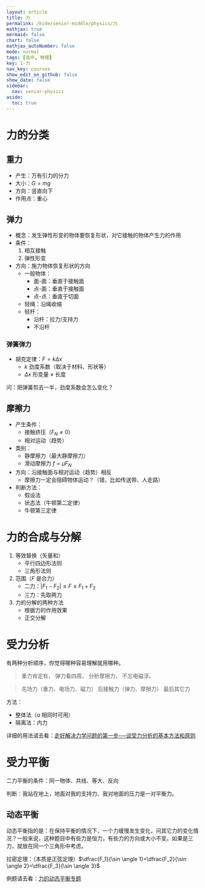 ```yaml
---
layout: article
title: 力
permalink: /hide/senior-middle/physics/力
mathjax: true
mermaid: false
chart: false
mathjax_autoNumber: false
mode: normal
tags: [高中, 物理]
key: 1-力
nav_key: courses
show_edit_on_github: false
show_date: false
sidebar:
  nav: senior-physics
aside:
  toc: true
---
```


<!--more-->
<!-- more -->

# 力的分类

## 重力

* 产生：万有引力的分力
* 大小：$G=mg$
* 方向：竖直向下
* 作用点：重心

## 弹力

* 概念：发生弹性形变的物体要恢复形状，对它接触的物体产生力的作用
* 条件：
  1. 相互接触
  2. 弹性形变
* 方向：施力物体恢复形状的方向
  * 一般物体：
    * 面-面：垂直于接触面
    * 点-面：垂直于接触面
    * 点-点：垂直于切面
  * 轻绳：沿绳收缩
  * 轻杆：
    * 沿杆：拉力/支持力
    * 不沿杆

### 弹簧弹力

* 胡克定律：$F=k\Delta x$
  * $k$ 劲度系数（取决于材料、形状等）
  * $\Delta x$ 形变量 ≠ 长度

<p class="success">
问：把弹簧剪去一半，劲度系数会怎么变化？
</p>

## 摩擦力

* 产生条件：
  * 接触挤压（$F_N\neq 0$）
  * 相对运动（趋势）
* 类别：
  * 静摩擦力（最大静摩擦力）
  * 滑动摩擦力 $f=\mu F_N$
* 方向：沿接触面与相对运动（趋势）相反
  * 摩擦力一定会阻碍物体运动？（错，比如传送带、人走路）
* 判断方法：
  * 假设法
  * 状态法（牛顿第二定律）
  * 牛顿第三定律

# 力的合成与分解

1. 等效替换（矢量和）
   * 平行四边形法则
   * 三角形法则
2. 范围（$F$ 是合力）
   * 二力：$\vert F_1-F_2\vert \leq F \leq F_1+F_2$
   * 三力：先取两力
3. 力的分解的两种方法
   * 根据力的作用效果
   * 正交分解

# 受力分析

有两种分析顺序，你觉得哪种容易理解就用哪种。

> 重力肯定有，
> 弹力看四周，
> 分析摩擦力，
> 不忘电磁浮。

> 先场力（重力、电场力、磁力）
> 后接触力（弹力、摩擦力）
> 最后其它力

方法：

* 整体法（$a$ 相同时可用）
* 隔离法：内力

详细的用法请去看：[走好解决力学问题的第一步──谈受力分析的基本方法和原则](https://old.pep.com.cn/gzwl/jszx/tbjx/kb/bx1/st/201009/t20100903_869271.htm)

# 受力平衡

二力平衡的条件：同一物体、共线、等大、反向

<p class="success">
判断：我站在地上，地面对我的支持力、我对地面的压力是一对平衡力。
</p>

## 动态平衡

动态平衡指的是：在保持平衡的情况下，一个力缓慢发生变化，问其它力的变化情况？一般来说，这种题目中有些力是恒力，有些力的方向或大小不变。如果是三力，就放在同一个三角形中考虑。

拉密定理：（本质是正弦定理）$\dfrac{F_1}{\sin \angle 1}=\dfrac{F_2}{\sin \angle 2}=\dfrac{F_3}{\sin \angle 3}$

例题请去看：[力的动态平衡专题](https://wenku.baidu.com/view/075181d48e9951e79b8927c1.html)
